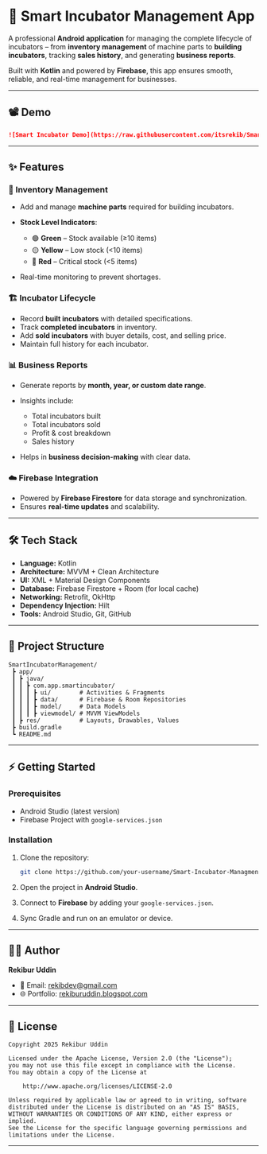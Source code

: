 
# 🐣 Smart Incubator Management App

A professional **Android application** for managing the complete lifecycle of incubators – from **inventory management** of machine parts to **building incubators**, tracking **sales history**, and generating **business reports**.  

Built with **Kotlin** and powered by **Firebase**, this app ensures smooth, reliable, and real-time management for businesses.

---

## 📽️ Demo
> 
```markdown
![Smart Incubator Demo](https://raw.githubusercontent.com/itsrekib/Smart-Incubator-Managment/main/demo.gif)
````

---

## ✨ Features

### 🔧 Inventory Management

* Add and manage **machine parts** required for building incubators.
* **Stock Level Indicators**:

  * 🟢 **Green** – Stock available (≥10 items)
  * 🟡 **Yellow** – Low stock (<10 items)
  * 🔴 **Red** – Critical stock (<5 items)
* Real-time monitoring to prevent shortages.

### 🏗️ Incubator Lifecycle

* Record **built incubators** with detailed specifications.
* Track **completed incubators** in inventory.
* Add **sold incubators** with buyer details, cost, and selling price.
* Maintain full history for each incubator.

### 📊 Business Reports

* Generate reports by **month, year, or custom date range**.
* Insights include:

  * Total incubators built
  * Total incubators sold
  * Profit & cost breakdown
  * Sales history
* Helps in **business decision-making** with clear data.

### ☁️ Firebase Integration

* Powered by **Firebase Firestore** for data storage and synchronization.
* Ensures **real-time updates** and scalability.

---

## 🛠️ Tech Stack

* **Language:** Kotlin
* **Architecture:** MVVM + Clean Architecture
* **UI:** XML + Material Design Components
* **Database:** Firebase Firestore + Room (for local cache)
* **Networking:** Retrofit, OkHttp
* **Dependency Injection:** Hilt
* **Tools:** Android Studio, Git, GitHub

---

## 📂 Project Structure

```
SmartIncubatorManagement/
 ┣ app/
 ┃ ┣ java/
 ┃ ┃ ┣ com.app.smartincubator/
 ┃ ┃ ┃ ┣ ui/        # Activities & Fragments
 ┃ ┃ ┃ ┣ data/      # Firebase & Room Repositories
 ┃ ┃ ┃ ┣ model/     # Data Models
 ┃ ┃ ┃ ┣ viewmodel/ # MVVM ViewModels
 ┃ ┣ res/           # Layouts, Drawables, Values
 ┣ build.gradle
 ┗ README.md
```

---

## ⚡ Getting Started

### Prerequisites

* Android Studio (latest version)
* Firebase Project with `google-services.json`

### Installation

1. Clone the repository:

   ```bash
   git clone https://github.com/your-username/Smart-Incubator-Managment.git
   ```
2. Open the project in **Android Studio**.
3. Connect to **Firebase** by adding your `google-services.json`.
4. Sync Gradle and run on an emulator or device.

---

## 👨‍💻 Author

**Rekibur Uddin**

* 📧 Email: [rekibdev@gmail.com](mailto:rekibdev@gmail.com)
* 🌐 Portfolio: [rekiburuddin.blogspot.com](https://rekiburuddin.blogspot.com)

---

## 📜 License

```
Copyright 2025 Rekibur Uddin

Licensed under the Apache License, Version 2.0 (the "License");  
you may not use this file except in compliance with the License.  
You may obtain a copy of the License at  

    http://www.apache.org/licenses/LICENSE-2.0  

Unless required by applicable law or agreed to in writing, software  
distributed under the License is distributed on an "AS IS" BASIS,  
WITHOUT WARRANTIES OR CONDITIONS OF ANY KIND, either express or implied.  
See the License for the specific language governing permissions and  
limitations under the License.
```

---

